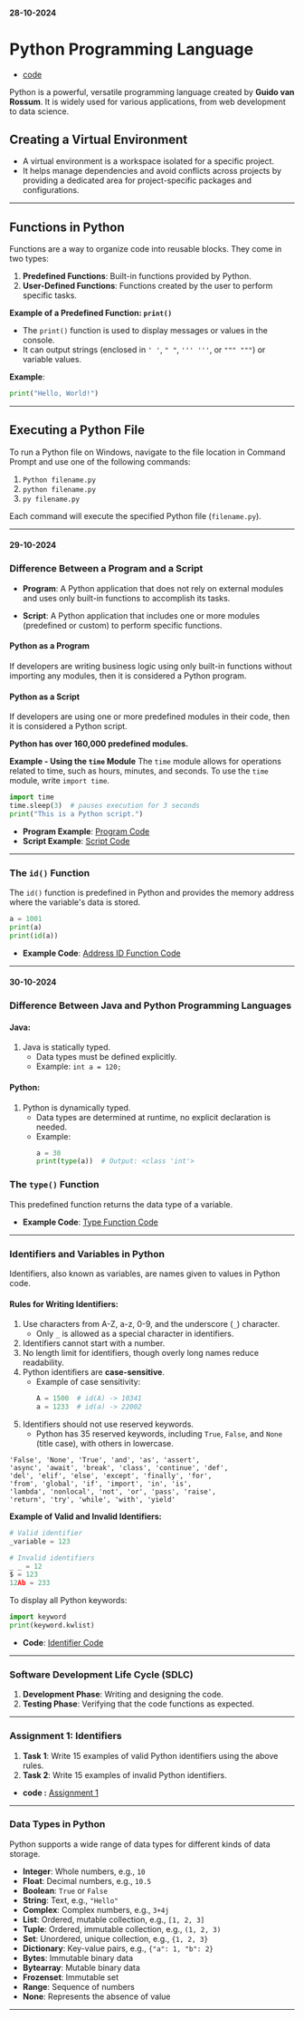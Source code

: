 #### 28-10-2024
# **Python Programming Language**

- [code](https://github.com/Anvesh1909/Python-Full-Stack/tree/main/Introduction%20to%20Python)

Python is a powerful, versatile programming language created by **Guido van Rossum**. It is widely used for various applications, from web development to data science.

## Creating a Virtual Environment
- A virtual environment is a workspace isolated for a specific project.
- It helps manage dependencies and avoid conflicts across projects by providing a dedicated area for project-specific packages and configurations.

---

## Functions in Python
Functions are a way to organize code into reusable blocks. They come in two types:

1. **Predefined Functions**: Built-in functions provided by Python.
2. **User-Defined Functions**: Functions created by the user to perform specific tasks.

**Example of a Predefined Function: `print()`**
- The `print()` function is used to display messages or values in the console.
- It can output strings (enclosed in `' '`, `" "`, `''' '''`, or `""" """`) or variable values.

**Example**:
```python
print("Hello, World!")
```

---

## Executing a Python File
To run a Python file on Windows, navigate to the file location in Command Prompt and use one of the following commands:

1. `Python filename.py`
2. `python filename.py`
3. `py filename.py`

Each command will execute the specified Python file (`filename.py`).

---
#### 29-10-2024
### **Difference Between a Program and a Script**

- **Program**: A Python application that does not rely on external modules and uses only built-in functions to accomplish its tasks.
  
- **Script**: A Python application that includes one or more modules (predefined or custom) to perform specific functions.

#### **Python as a Program**
If developers are writing business logic using only built-in functions without importing any modules, then it is considered a Python program.

#### **Python as a Script**
If developers are using one or more predefined modules in their code, then it is considered a Python script.

**Python has over 160,000 predefined modules.**

**Example - Using the `time` Module**
The `time` module allows for operations related to time, such as hours, minutes, and seconds. To use the `time` module, write `import time`.

```python
import time
time.sleep(3)  # pauses execution for 3 seconds
print("This is a Python script.")
```

- **Program Example**: [Program Code](./ProgramLanguage.py)
- **Script Example**: [Script Code](./ScriptingLanguage.py)

---

### **The `id()` Function**

The `id()` function is predefined in Python and provides the memory address where the variable's data is stored.

```python
a = 1001
print(a)
print(id(a))
```

- **Example Code**: [Address ID Function Code](./Address.py)

---
#### 30-10-2024
### **Difference Between Java and Python Programming Languages**

#### **Java:**
1. Java is statically typed.
   - Data types must be defined explicitly.
   - Example: `int a = 120;`

#### **Python:**
1. Python is dynamically typed.
   - Data types are determined at runtime, no explicit declaration is needed.
   - Example:
     ```python
     a = 30
     print(type(a))  # Output: <class 'int'>
     ```

### **The `type()` Function**
This predefined function returns the data type of a variable.

- **Example Code**: [Type Function Code](./TypeFunction.py)

---

### **Identifiers and Variables in Python**

Identifiers, also known as variables, are names given to values in Python code.

#### **Rules for Writing Identifiers:**
1. Use characters from A-Z, a-z, 0-9, and the underscore (`_`) character.
   - Only `_` is allowed as a special character in identifiers.
2. Identifiers cannot start with a number.
3. No length limit for identifiers, though overly long names reduce readability.
4. Python identifiers are **case-sensitive**.
   - Example of case sensitivity:
     ```python
     A = 1500  # id(A) -> 10341
     a = 1233  # id(a) -> 22002
     ```
5. Identifiers should not use reserved keywords.
   - Python has 35 reserved keywords, including `True`, `False`, and `None` (title case), with others in lowercase.
```
'False', 'None', 'True', 'and', 'as', 'assert',
'async', 'await', 'break', 'class', 'continue', 'def',
'del', 'elif', 'else', 'except', 'finally', 'for',
'from', 'global', 'if', 'import', 'in', 'is', 
'lambda', 'nonlocal', 'not', 'or', 'pass', 'raise',
'return', 'try', 'while', 'with', 'yield'
```

**Example of Valid and Invalid Identifiers:**
```python
# Valid identifier
_variable = 123

# Invalid identifiers
_ _ = 12
$ = 123
12Ab = 233
```

To display all Python keywords:
```python
import keyword
print(keyword.kwlist)
```

- **Code**: [Identifier Code](./identifier.py)

---

### **Software Development Life Cycle (SDLC)**
1. **Development Phase**: Writing and designing the code.
2. **Testing Phase**: Verifying that the code functions as expected.

---

### **Assignment 1: Identifiers**
1. **Task 1**: Write 15 examples of valid Python identifiers using the above rules.
2. **Task 2**: Write 15 examples of invalid Python identifiers.

- **code :** [Assignment 1](./Assignment1.py)

---

### **Data Types in Python**

Python supports a wide range of data types for different kinds of data storage.

- **Integer**: Whole numbers, e.g., `10`
- **Float**: Decimal numbers, e.g., `10.5`
- **Boolean**: `True` or `False`
- **String**: Text, e.g., `"Hello"`
- **Complex**: Complex numbers, e.g., `3+4j`
- **List**: Ordered, mutable collection, e.g., `[1, 2, 3]`
- **Tuple**: Ordered, immutable collection, e.g., `(1, 2, 3)`
- **Set**: Unordered, unique collection, e.g., `{1, 2, 3}`
- **Dictionary**: Key-value pairs, e.g., `{"a": 1, "b": 2}`
- **Bytes**: Immutable binary data
- **Bytearray**: Mutable binary data
- **Frozenset**: Immutable set
- **Range**: Sequence of numbers
- **None**: Represents the absence of value

---